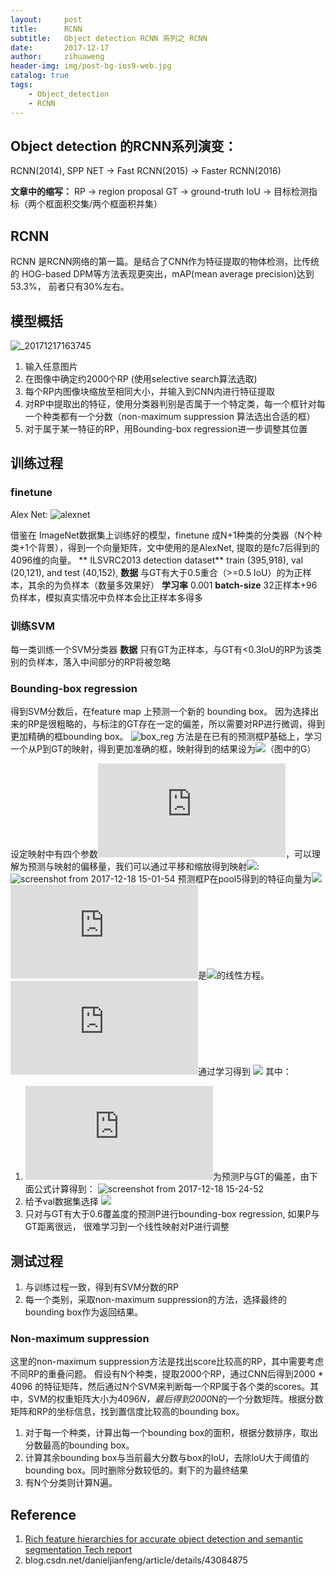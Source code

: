 ```yaml
---
layout:     post
title:      RCNN
subtitle:   Object detection RCNN 系列之 RCNN
date:       2017-12-17
author:     zihuaweng
header-img: img/post-bg-ios9-web.jpg
catalog: true
tags:
    - Object_detection
    - RCNN
---
```




## Object detection 的RCNN系列演变：
RCNN(2014), SPP NET -> Fast RCNN(2015) -> Faster RCNN(2016)

**文章中的缩写：**
RP -> region proposal
GT -> ground-truth
IoU -> 目标检测指标（两个框面积交集/两个框面积并集）

## RCNN
RCNN 是RCNN网络的第一篇。是结合了CNN作为特征提取的物体检测，比传统的 HOG-based DPM等方法表现更突出，mAP(mean average precision)达到53.3%， 前者只有30%左右。
## 模型概括
![_20171217163745](https://user-images.githubusercontent.com/13395833/34077849-b6f92682-e348-11e7-9869-e5f2001f6b08.png)

1. 输入任意图片
2. 在图像中确定约2000个RP (使用selective search算法选取)
2. 每个RP内图像块缩放至相同大小，并输入到CNN内进行特征提取
3. 对RP中提取出的特征，使用分类器判别是否属于一个特定类，每一个框针对每一个种类都有一个分数（non-maximum suppression 算法选出合适的框）
4. 对于属于某一特征的RP，用Bounding-box regression进一步调整其位置

## 训练过程
### finetune
Alex Net:
![alexnet](https://user-images.githubusercontent.com/13395833/34087503-6b990cde-e3de-11e7-9c21-8066fa633ef8.jpg)

借鉴在 ImageNet数据集上训练好的模型，finetune 成N+1种类的分类器（N个种类+1个背景），得到一个向量矩阵，文中使用的是AlexNet, 提取的是fc7后得到的4096维的向量。
** ILSVRC2013  detection  dataset**  train (395,918), val (20,121), and test (40,152), 
**数据** 与GT有大于0.5重合（>=0.5 IoU）的为正样本，其余的为负样本（数量多效果好）
**学习率** 0.001
**batch-size** 32正样本+96负样本，模拟真实情况中负样本会比正样本多得多

### 训练SVM
每一类训练一个SVM分类器
**数据** 只有GT为正样本，与GT有<0.3IoU的RP为该类别的负样本，落入中间部分的RP将被忽略

### Bounding-box regression

得到SVM分数后，在feature map 上预测一个新的 bounding box。
因为选择出来的RP是很粗略的，与标注的GT存在一定的偏差，所以需要对RP进行微调，得到更加精确的框bounding box。
![box_reg](https://user-images.githubusercontent.com/13395833/34097672-d159a340-e414-11e7-97d7-061f44874870.jpg)
方法是在已有的预测框P基础上，学习一个从P到GT的映射，得到更加准确的框，映射得到的结果设为![](http://latex.codecogs.com/gif.latex?\\widehat{G})（图中的G）



设定映射中有四个参数![](http://latex.codecogs.com/gif.latex?d_x(P),d_y(P),d_w(P),d_h(P))，可以理解为预测与映射的偏移量，我们可以通过平移和缩放得到映射![](http://latex.codecogs.com/gif.latex?\\widehat{G}):
![screenshot from 2017-12-18 15-01-54](https://user-images.githubusercontent.com/13395833/34093665-683ac480-e404-11e7-93e2-f5cfae12f359.png)
预测框P在pool5得到的特征向量为![](http://latex.codecogs.com/gif.latex?\O_5(P))
![](http://latex.codecogs.com/gif.latex?d_x(P),d_y(P),d_w(P),d_h(P))是![](http://latex.codecogs.com/gif.latex?\\O_5(P))的线性方程。![](http://latex.codecogs.com/gif.latex?w_*)通过学习得到
![](http://latex.codecogs.com/gif.latex?w_*=\underset{w}{argmin}\sum_{i}^{N}(t^i_*-\widehat{w}^T_*\O_5(P^i))^2+\lambda\left\|\widehat{w}_*\right\|^2)
其中：
1. ![](http://latex.codecogs.com/gif.latex?t_*)为预测P与GT的偏差，由下面公式计算得到：
![screenshot from 2017-12-18 15-24-52](https://user-images.githubusercontent.com/13395833/34094306-9c477f2c-e407-11e7-82bb-59191df6c6ee.png)
2. 给予val数据集选择 ![](http://latex.codecogs.com/gif.latex?\\lambda=1000)
3. 只对与GT有大于0.6覆盖度的预测P进行bounding-box regression, 如果P与GT距离很远， 很难学习到一个线性映射对P进行调整

## 测试过程
1. 与训练过程一致，得到有SVM分数的RP
2. 每一个类别，采取non-maximum suppression的方法，选择最终的bounding box作为返回结果。

### Non-maximum suppression
这里的non-maximum suppression方法是找出score比较高的RP，其中需要考虑不同RP的重叠问题。 假设有N个种类，提取2000个RP，通过CNN后得到2000 * 4096 的特征矩阵，然后通过N个SVM来判断每一个RP属于各个类的scores。其中，SVM的权重矩阵大小为4096*N，最后得到2000*N的一个分数矩阵。根据分数矩阵和RP的坐标信息，找到置信度比较高的bounding box。
1. 对于每一个种类，计算出每一个bounding box的面积，根据分数排序，取出分数最高的bounding box。
2. 计算其余bounding box与当前最大分数与box的IoU，去除IoU大于阈值的bounding box。同时删除分数较低的。剩下的为最终结果
3. 有N个分类则计算N遍。

## Reference
1. [Rich feature hierarchies for accurate object detection and semantic segmentation
Tech report](https://arxiv.org/abs/1311.2524)
2. blog.csdn.net/danieljianfeng/article/details/43084875
